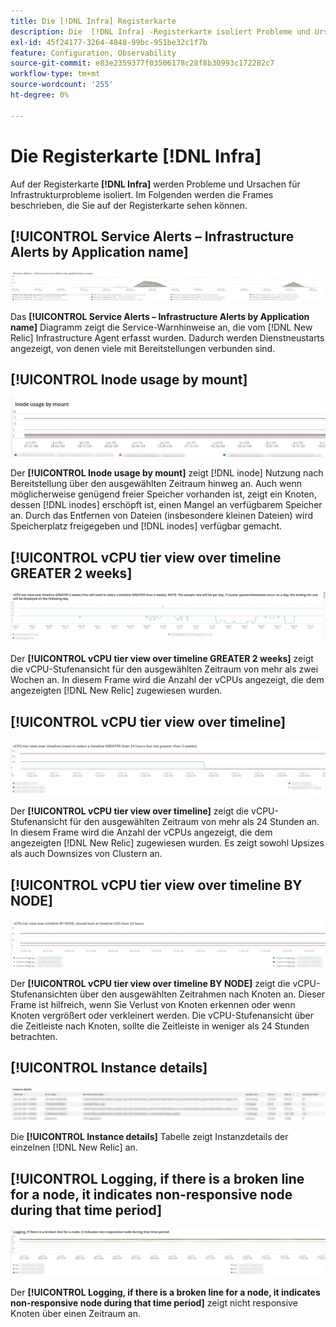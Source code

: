 ```yaml
---
title: Die [!DNL Infra] Registerkarte
description: Die  [!DNL Infra] -Registerkarte isoliert Probleme und Ursachen von Infrastrukturproblemen.
exl-id: 45f24177-3264-4848-99bc-951be32c1f7b
feature: Configuration, Observability
source-git-commit: e83e2359377f03506178c28f8b30993c172282c7
workflow-type: tm+mt
source-wordcount: '255'
ht-degree: 0%

---
```


# Die Registerkarte [!DNL Infra]

Auf der Registerkarte **[!DNL Infra]** werden Probleme und Ursachen für Infrastrukturprobleme isoliert. Im Folgenden werden die Frames beschrieben, die Sie auf der Registerkarte sehen können.

## [!UICONTROL Service Alerts – Infrastructure Alerts by Application name]

![Service-Warnhinweise](../../assets/tools/observation-for-adobe-commerce/service-alerts.jpg)

Das **[!UICONTROL Service Alerts – Infrastructure Alerts by Application name]** Diagramm zeigt die Service-Warnhinweise an, die vom [!DNL New Relic] Infrastructure Agent erfasst wurden. Dadurch werden Dienstneustarts angezeigt, von denen viele mit Bereitstellungen verbunden sind.

## [!UICONTROL Inode usage by mount]

![Inode usage by mount](../../assets/tools/observation-for-adobe-commerce/inode-usage-mount.jpg)

Der **[!UICONTROL Inode usage by mount]** zeigt [!DNL inode] Nutzung nach Bereitstellung über den ausgewählten Zeitraum hinweg an. Auch wenn möglicherweise genügend freier Speicher vorhanden ist, zeigt ein Knoten, dessen [!DNL inodes] erschöpft ist, einen Mangel an verfügbarem Speicher an. Durch das Entfernen von Dateien (insbesondere kleinen Dateien) wird Speicherplatz freigegeben und [!DNL inodes] verfügbar gemacht.

## [!UICONTROL vCPU tier view over timeline GREATER 2 weeks]

![vCPU-Stufenansicht über die Zeitleiste GRÖSSER 2 Wochen](../../assets/tools/observation-for-adobe-commerce/vCPU-tier.jpg)

Der **[!UICONTROL vCPU tier view over timeline GREATER 2 weeks]** zeigt die vCPU-Stufenansicht für den ausgewählten Zeitraum von mehr als zwei Wochen an. In diesem Frame wird die Anzahl der vCPUs angezeigt, die dem angezeigten [!DNL New Relic] zugewiesen wurden.

## [!UICONTROL vCPU tier view over timeline]

![vCPU-Stufenansicht über die Zeitleiste](../../assets/tools/observation-for-adobe-commerce/vcpu-tier-24.jpg)

Der **[!UICONTROL vCPU tier view over timeline]** zeigt die vCPU-Stufenansicht für den ausgewählten Zeitraum von mehr als 24 Stunden an. In diesem Frame wird die Anzahl der vCPUs angezeigt, die dem angezeigten [!DNL New Relic] zugewiesen wurden. Es zeigt sowohl Upsizes als auch Downsizes von Clustern an.

## [!UICONTROL vCPU tier view over timeline BY NODE]

![vCPU-Stufenansicht über die Zeitleiste nach KNOTEN](../../assets/tools/observation-for-adobe-commerce/infra_by_node.png)

Der **[!UICONTROL vCPU tier view over timeline BY NODE]** zeigt die vCPU-Stufenansichten über den ausgewählten Zeitrahmen nach Knoten an. Dieser Frame ist hilfreich, wenn Sie Verlust von Knoten erkennen oder wenn Knoten vergrößert oder verkleinert werden. Die vCPU-Stufenansicht über die Zeitleiste nach Knoten, sollte die Zeitleiste in weniger als 24 Stunden betrachten.

## [!UICONTROL Instance details]

![Details der Instanz](../../assets/tools/observation-for-adobe-commerce/instance-details.jpg)

Die **[!UICONTROL Instance details]** Tabelle zeigt Instanzdetails der einzelnen [!DNL New Relic] an.

## [!UICONTROL Logging, if there is a broken line for a node, it indicates non-responsive node during that time period]

![Nicht responsiver Knoten](../../assets/tools/observation-for-adobe-commerce/non-responsive-node.jpg)

Der **[!UICONTROL Logging, if there is a broken line for a node, it indicates non-responsive node during that time period]** zeigt nicht responsive Knoten über einen Zeitraum an.
